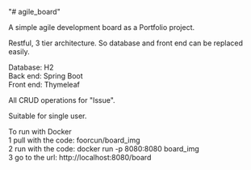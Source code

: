 "# agile_board" 

A simple agile development board as a Portfolio project.

Restful, 3 tier architecture. 
So database and front end can be replaced easily.

Database: H2 <br>
Back end: Spring Boot <br>
Front end: Thymeleaf <br>

All CRUD operations for "Issue". <br>

Suitable for single user. <br>


To run with Docker <br>
1 pull with the code: foorcun/board_img <br>
2 run with the code: docker run -p 8080:8080 board_img <br>
3 go to the url: http://localhost:8080/board <br>


